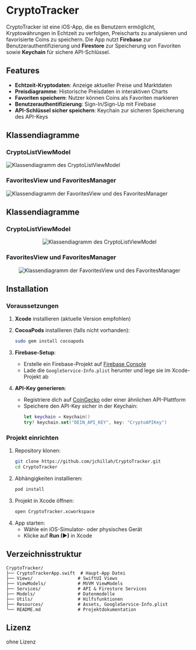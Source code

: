 # CryptoTracker

CryptoTracker ist eine iOS-App, die es Benutzern ermöglicht, Kryptowährungen in Echtzeit zu verfolgen, Preischarts zu analysieren und favorisierte Coins zu speichern. Die App nutzt **Firebase** zur Benutzerauthentifizierung und **Firestore** zur Speicherung von Favoriten sowie **Keychain** für sichere API-Schlüssel.

## Features
- **Echtzeit-Kryptodaten**: Anzeige aktueller Preise und Marktdaten
- **Preisdiagramme**: Historische Preisdaten in interaktiven Charts
- **Favoriten speichern**: Nutzer können Coins als Favoriten markieren
- **Benutzerauthentifizierung**: Sign-In/Sign-Up mit Firebase
- **API-Schlüssel sicher speichern**: Keychain zur sicheren Speicherung des API-Keys

## Klassendiagramme

### CryptoListViewModel

![Klassendiagramm des CryptoListViewModel](Screenshots/KlassendiagrammCryptoListViewModel.png)

### FavoritesView und FavoritesManager

![Klassendiagramm der FavoritesView und des FavoritesManager](Screenshots/KlassendiagrammFavoritesViewUndFavoritesManager.png)

## Klassendiagramme

### CryptoListViewModel

<div align="center">
  <img src="Screenshots/KlassendiagrammCryptoListViewModel.png" alt="Klassendiagramm des CryptoListViewModel">
</div>

### FavoritesView und FavoritesManager

<div align="center">
  <img src="Screenshots/KlassendiagrammFavoritesViewUndFavoritesManager.png" alt="Klassendiagramm der FavoritesView und des FavoritesManager">
</div>

## Installation
### Voraussetzungen
1. **Xcode** installieren (aktuelle Version empfohlen)
2. **CocoaPods** installieren (falls nicht vorhanden):
   ```bash
   sudo gem install cocoapods
   ```
3. **Firebase-Setup**:
   - Erstelle ein Firebase-Projekt auf [Firebase Console](https://console.firebase.google.com/)
   - Lade die `GoogleService-Info.plist` herunter und lege sie im Xcode-Projekt ab
   
4. **API-Key generieren**:
   - Registriere dich auf [CoinGecko](https://www.coingecko.com/) oder einer ähnlichen API-Plattform
   - Speichere den API-Key sicher in der Keychain:
     ```swift
     let keychain = Keychain()
     try? keychain.set("DEIN_API_KEY", key: "CryptoAPIKey")
     ```

### Projekt einrichten
1. Repository klonen:
   ```bash
   git clone https://github.com/jchillah/CryptoTracker.git
   cd CryptoTracker
   ```
2. Abhängigkeiten installieren:
   ```bash
   pod install
   ```
3. Projekt in Xcode öffnen:
   ```bash
   open CryptoTracker.xcworkspace
   ```
4. App starten:
   - Wähle ein iOS-Simulator- oder physisches Gerät
   - Klicke auf **Run (▶)** in Xcode

## Verzeichnisstruktur
```
CryptoTracker/
├── CryptoTrackerApp.swift  # Haupt-App Datei
├── Views/                 # SwiftUI Views
├── ViewModels/            # MVVM ViewModels
├── Services/              # API & Firestore Services
├── Models/                # Datenmodelle
├── Utils/                 # Hilfsfunktionen
├── Resources/             # Assets, GoogleService-Info.plist
└── README.md              # Projektdokumentation
```

## Lizenz
ohne Lizenz
